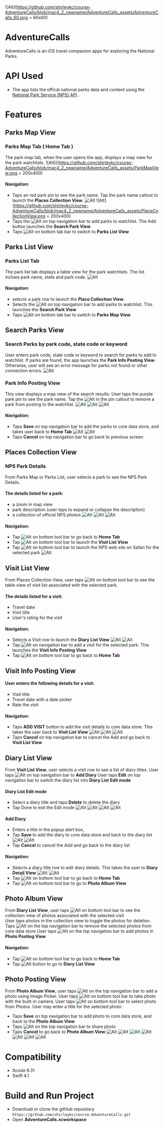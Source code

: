 ![Alt](https://github.com/shirleykc/course-AdventureCalls/blob/mac4_2_newname/AdventureCalls_assets/AdventureCalls_60.png = 60x60)
#  AdventureCalls
AdventureCalls is an iOS travel companion apps for exploring the National Parks.  
# API Used
- The app lists the offical national parks data and content using the [National Park Service (NPS) API](https://www.nps.gov/subjects/developer/api-documentation.htm) .
# Features
## Parks Map View
### Parks Map Tab ( Home Tab )
The park map tab, when the user opens the app, displays a map view for the park watchlists.
![Alt](/https://github.com/shirleykc/course-AdventureCalls/blob/mac4_2_newname/AdventureCalls_assets/ParkMapView.png = 200x400)
#### Navigation:
- Taps an red park pin to see the park name.  Tap the park name callout to launch the **Places Collection View**.
![Alt](https://github.com/shirleykc/course-AdventureCalls/blob/mac4_2_newname/AdventureCalls_assets/ParkMapV_Callout.png) ![Alt](https://github.com/shirleykc/course-AdventureCalls/blob/mac4_2_newname/AdventureCalls_assets/PlaceCollectionView.png = 200x400)
- Taps the ![Alt](https://github.com/shirleykc/course-AdventureCalls/blob/mac4_2_newname/AdventureCalls_assets/AdventureCalls_assets/icon_addpin.png) on top navigation bar to add parks to watchlist.  The Add button launches the **Search Park View**
- Taps ![Alt](https://github.com/shirleykc/course-AdventureCalls/blob/mac4_2_newname/AdventureCalls_assets/icon_listview-selected.png) on bottom tab bar to switch to **Parks List View**
## Parks List View
### Parks List Tab
The park list tab displays a table view for the park watchlists.   The list inclues park name, state and park code.
![Alt](https://github.com/shirleykc/course-AdventureCalls/blob/mac4_2_newname/AdventureCalls_assets/ParkListView.png)
#### Navigation:
- selects a park row to launch the **Place Collection View**.
- Selects the ![Alt](https://github.com/shirleykc/course-AdventureCalls/blob/mac4_2_newname/AdventureCalls_assets/icon_addpin.png) on top navigation bar to add parks to watchlist.  This launches the **Search Park View**
- Taps ![Alt](https://github.com/shirleykc/course-AdventureCalls/blob/mac4_2_newname/AdventureCalls_assets/icon_mapview-selected.png) on bottom tab bar to switch to **Parks Map View**
## Search Parks View
### Search Parks by park code, state code or keyword
User enters park code, state code or keyword to search for parks to add to watchlist.  If parks are found, the app launches the **Park Info Posting View**.  Otherwise, user will see an error message for parks not found or other connection errors.
![Alt](https://github.com/shirleykc/course-AdventureCalls/blob/mac4_2_newname/AdventureCalls_assets/SearchParkV_NotFound.png)
### Park Info Posting View
This view displays a map view of the search results.  User taps the purple park pin to see the park name.  Tap the ![Alt](https://github.com/shirleykc/course-AdventureCalls/blob/mac4_2_newname/AdventureCalls_assets/AdventureCalls_assets/icon_trash.png) in the pin callout to remove a park from posting to the watchlist.
![Alt](https://github.com/shirleykc/course-AdventureCalls/blob/mac4_2_newname/AdventureCalls_assets/SearchParkView.png) ![Alt](https://github.com/shirleykc/course-AdventureCalls/blob/mac4_2_newname/AdventureCalls_assets/ParkInfoPostingView.png) ![Alt](https://github.com/shirleykc/course-AdventureCalls/blob/mac4_2_newname/AdventureCalls_assets/ParkInfoPostingV_Callout.png) 
#### Navigation:
- Taps **Save** on top navigation bar to add the parks to core data store, and takes user back to **Home Tab**
![Alt](https://github.com/shirleykc/course-AdventureCalls/blob/mac4_2_newname/AdventureCalls_assets/ParkInfoPostingV_Save.png) ![Alt](https://github.com/shirleykc/course-AdventureCalls/blob/mac4_2_newname/AdventureCalls_assets/ParkInfoPostingV_DoneSave.png)
- Taps **Cancel** on top navigation bar to go back to previous screen
## Places Collection View
### NPS Park Details
From Parks Map or Parks List, user selects a park to see the NPS Park Details.
#### The details listed for a park:
- a zoom in map view
- park description (user taps to expand or collapse the description)
- a collection of official NPS photos
![Alt](https://github.com/shirleykc/course-AdventureCalls/blob/mac4_2_newname/AdventureCalls_assets/ParkListV_SelectRow.png) ![Alt](https://github.com/shirleykc/course-AdventureCalls/blob/mac4_2_newname/AdventureCalls_assets/PlaceCollectionView.png) ![Alt](https://github.com/shirleykc/course-AdventureCalls/blob/mac4_2_newname/AdventureCalls_assets/PlaceCollectionV_Callout_Expand.png)
#### Navigation:
- Tap ![Alt](https://github.com/shirleykc/course-AdventureCalls/blob/mac4_2_newname/AdventureCalls_assets/icon_home.png) on bottom tool bar to go back to **Home Tab**
- Tap ![Alt](https://github.com/shirleykc/course-AdventureCalls/blob/mac4_2_newname/AdventureCalls_assets/icon_plane.png) on bottom tool bar to launch the **Visit List View**
- Tap ![Alt](https://github.com/shirleykc/course-AdventureCalls/blob/mac4_2_newname/AdventureCalls_assets/icon_info.png) on bottom tool bar to launch the NPS web site on Safari for the selected park
![Alt](https://github.com/shirleykc/course-AdventureCalls/blob/mac4_2_newname/AdventureCalls_assets/PlaceCollectionV_Info.png)
## Visit List View
From Places Collection View, user taps ![Alt](https://github.com/shirleykc/course-AdventureCalls/blob/mac4_2_newname/AdventureCalls_assets/icon_plane.png) on bottom tool bar to see the table view of visit list associated with the selected park.
#### The details listed for a visit:
- Travel date
- Visit title
- User's rating for the visit
#### Navigation:
- Selects a Visit row to launch the **Diary List View**
![Alt](https://github.com/shirleykc/course-AdventureCalls/blob/mac4_2_newname/AdventureCalls_assets/VisitListV_SelectRow.png) ![Alt](https://github.com/shirleykc/course-AdventureCalls/blob/mac4_2_newname/AdventureCalls_assets/DiaryListView.png)
- Tap ![Alt](https://github.com/shirleykc/course-AdventureCalls/blob/mac4_2_newname/AdventureCalls_assets/icon_addpin.png) on navigation bar to add a visit for the selected park.  This launches the **Visit Info Posting View** 
- Tap ![Alt](https://github.com/shirleykc/course-AdventureCalls/blob/mac4_2_newname/AdventureCalls_assets/icon_home.png) on bottom tool bar to go back to **Home Tab**
## Visit Info Posting View
#### User enters the following details for a visit:
- Visit title
- Travel date with a date picker
- Rate the visit 
#### Navigation:
- Taps **ADD VISIT** button to add the visit details to core data store.  This takes the user back to **Visit List View**
![Alt](https://github.com/shirleykc/course-AdventureCalls/blob/mac4_2_newname/AdventureCalls_assets/VisitInfoPostingV_Calendar.png) ![Alt](https://github.com/shirleykc/course-AdventureCalls/blob/mac4_2_newname/AdventureCalls_assets/VisitInfoPostingView.png) ![Alt](https://github.com/shirleykc/course-AdventureCalls/blob/mac4_2_newname/AdventureCalls_assets/VisitListView.png)
- Taps **Cancel** on top navigation bar to cancel the Add and go back to **Visit List View**
## Diary List View
From **Visit List View**, user selects a visit row to see a list of diary titles.
User taps ![Alt](https://github.com/shirleykc/course-AdventureCalls/blob/mac4_2_newname/AdventureCalls_assets/icon_addpin.png) on top navigation bar to **Add Diary**
User taps **Edit** on top navigation bar to switch the diary list into **Diary List Edit mode**
#### Diary List Edit mode
- Select a diary title and taps **Delete** to delete the diary
- Tap Done to exit the Edit mode
![Alt](https://github.com/shirleykc/course-AdventureCalls/blob/mac4_2_newname/AdventureCalls_assets/DiaryListV_Edit.png) ![Alt](https://github.com/shirleykc/course-AdventureCalls/blob/mac4_2_newname/AdventureCalls_assets/DiaryListV_Delete.png) ![Alt](https://github.com/shirleykc/course-AdventureCalls/blob/mac4_2_newname/AdventureCalls_assets/DiaryListV_DeleteDone.png) ![Alt](https://github.com/shirleykc/course-AdventureCalls/blob/mac4_2_newname/AdventureCalls_assets/DiaryListView.png)
#### Add Diary
- Enters a title in the popup alert box, 
- Tap **Save** to add the diary to core data store and back to the diary list
![Alt](https://github.com/shirleykc/course-AdventureCalls/blob/mac4_2_newname/AdventureCalls_assets/DiaryListV_Title.png) ![Alt](https://github.com/shirleykc/course-AdventureCalls/blob/mac4_2_newname/AdventureCalls_assets/DiaryListView.png)
- Tap **Cancel** to cancel the Add and go back to the diary list
#### Navigation:
- Selects a diary title row to edit diary details.  This takes the user to **Diary Detail View**
![Alt](https://github.com/shirleykc/course-AdventureCalls/blob/mac4_2_newname/AdventureCalls_assets/DiaryListV_SelectRow.png) ![Alt](https://github.com/shirleykc/course-AdventureCalls/blob/mac4_2_newname/AdventureCalls_assets/DiaryDetailView.png)
- Tap ![Alt](https://github.com/shirleykc/course-AdventureCalls/blob/mac4_2_newname/AdventureCalls_assets/icon_home.png) on bottom tool bar to go back to **Home Tab**
- Tap ![Alt](https://github.com/shirleykc/course-AdventureCalls/blob/mac4_2_newname/AdventureCalls_assets/icon_camera.png) on bottom tool bar to go to **Photo Album View**
## Photo Album View
From **Diary List View**, user taps ![Alt](https://github.com/shirleykc/course-AdventureCalls/blob/mac4_2_newname/AdventureCalls_assets/icon_camera.png) on bottom tool bar to see the collection view of photos associated with the selected visit  
User taps photos in the collection view to toggle the photos for deletion.  Taps ![Alt](https://github.com/shirleykc/course-AdventureCalls/blob/mac4_2_newname/AdventureCalls_assets/icon_trash.png) on the top navigation bar to remove the selected photos from core data store
User taps ![Alt](https://github.com/shirleykc/course-AdventureCalls/blob/mac4_2_newname/AdventureCalls_assets/icon_addpin.png) on the top navigation bar to add photos in **Photo Posting View**
#### Navigation:
- Tap ![Alt](https://github.com/shirleykc/course-AdventureCalls/blob/mac4_2_newname/AdventureCalls_assets/icon_home.png) on bottom tool bar to go back to **Home Tab**
- Tap ![Alt](https://github.com/shirleykc/course-AdventureCalls/blob/mac4_2_newname/AdventureCalls_assets/icon_diaryview-deselected.png) button to go to **Diary List View**
## Photo Posting View
From **Photo Album View**, user taps ![Alt](https://github.com/shirleykc/course-AdventureCalls/blob/mac4_2_newname/AdventureCalls_assets/icon_addpin.png) on the top navigation bar to add a photo using Image Picker.
User taps ![Alt](https://github.com/shirleykc/course-AdventureCalls/blob/mac4_2_newname/AdventureCalls_assets/icon_camera.png) on bottom tool bar to take photo with the built-in camera.
User taps ![Alt](https://github.com/shirleykc/course-AdventureCalls/blob/mac4_2_newname/AdventureCalls_assets/icon_images.png) on bottom tool bar to select photo from Photos.
User may enter a title for the selected photo:
- Taps **Save** on top navigation bar to add photo to core data store, and back to the **Photo Album View**
- Taps ![Alt](https://github.com/shirleykc/course-AdventureCalls/blob/mac4_2_newname/AdventureCalls_assets/icon_share.png) on the top navigation bar to share photo
- Taps **Cancel** to go back to **Photo Album View**
![Alt](https://github.com/shirleykc/course-AdventureCalls/blob/mac4_2_newname/AdventureCalls_assets/PhotoPostingView.png) ![Alt](https://github.com/shirleykc/course-AdventureCalls/blob/mac4_2_newname/AdventureCalls_assets/PhotoPostingV_ImagePicker_Camera.png)
![Alt](https://github.com/shirleykc/course-AdventureCalls/blob/mac4_2_newname/AdventureCalls_assets/PhotoPostingV_ImageTitle.png) ![Alt](https://github.com/shirleykc/course-AdventureCalls/blob/mac4_2_newname/AdventureCalls_assets/PhotoPostingV_Image.png) ![Alt](https://github.com/shirleykc/course-AdventureCalls/blob/mac4_2_newname/AdventureCalls_assets/PhotoPostingV_ImageTitle.png) ![Alt](https://github.com/shirleykc/course-AdventureCalls/blob/mac4_2_newname/AdventureCalls_assets/PhotoPostingV_Image.png) ![Alt](https://github.com/shirleykc/course-AdventureCalls/blob/mac4_2_newname/AdventureCalls_assets/PhotoAlbumView.png)
# Compatibility
- Xcode 9.31
- Swift 4.1
# Build and Run Project
- Download or clone the gitHub repository `https://github.com/shirleykc/course-AdventureCalls.git`
- Open **AdventureCalls.xcworkspace**











